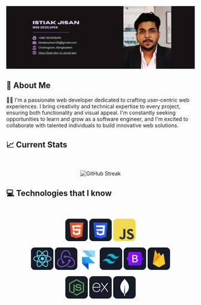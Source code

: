 <a>
<img src="https://raw.githubusercontent.com/Jisan-Dev/Jisan-Dev/main/images/banner2.png" />
</a>
<br />

## :book: About Me

👨‍💻 I'm a passionate web developer dedicated to crafting user-centric web experiences. I bring creativity and technical expertise to every project, ensuring both functionality and visual appeal. I'm constantly seeking opportunities to learn and grow as a software engineer, and I'm excited to collaborate with talented individuals to build innovative web solutions.

## :chart_with_upwards_trend: Current Stats

<br />

<p align="center">
 <img width="60%" src="https://streak-stats.demolab.com?user=Jisan-Dev&theme=tokyonight-duo&hide_border=true&background=0D1117&stroke=0D1117" alt="GitHub Streak" />
</p>

## :computer: Technologies that I know

<br>
<p align="center">
<img src="https://github.com/Jisan-Dev/Jisan-Dev/blob/main/icons/HTML.png"/>
<img src="https://github.com/Jisan-Dev/Jisan-Dev/blob/main/icons/css.png"/>
<img src="https://github.com/Jisan-Dev/Jisan-Dev/blob/main/icons/JavaScript.png"/>
</p>
<p align="center">
<img src="https://github.com/Jisan-Dev/Jisan-Dev/blob/main/icons/react.png"/>
<img src="https://github.com/Jisan-Dev/Jisan-Dev/blob/main/icons/redux.png"/>
<img width="52" height="52" src="https://github.com/Jisan-Dev/Jisan-Dev/blob/main/icons/framerr.png"/>
<img src="https://github.com/Jisan-Dev/Jisan-Dev/blob/main/icons/tailwind.png"/>
<img src="https://github.com/Jisan-Dev/Jisan-Dev/blob/main/icons/Bootsrap.png"/>
<img src="https://github.com/Jisan-Dev/Jisan-Dev/blob/main/icons/firebase.png"/>
</p>
<p align="center">
<img src="https://github.com/Jisan-Dev/Jisan-Dev/blob/main/icons/node.png"/>
<img src="https://github.com/Jisan-Dev/Jisan-Dev/blob/main/icons/express.png"/>
<img src="https://github.com/Jisan-Dev/Jisan-Dev/blob/main/icons/mongo.png"/>
</p><br/>
